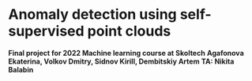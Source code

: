 # Anomaly detection using self-supervised point clouds
**Final project for 2022 Machine learning course at Skoltech**
**Agafonova Ekaterina, Volkov Dmitry, Sidnov Kirill, Dembitskiy Artem**
**TA: Nikita Balabin**
